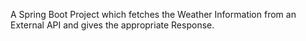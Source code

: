 A Spring Boot Project which fetches the Weather Information from an External API and gives the appropriate Response.
